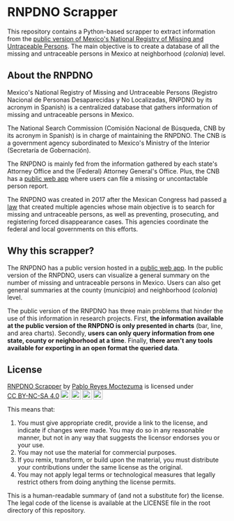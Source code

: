 # RNPDNO Scrapper

This repository contains a Python-based scrapper to extract information from the [public version of Mexico's National Registry of Missing and Untraceable Persons](https://versionpublicarnpdno.segob.gob.mx). The main objective is to create a database of all the missing and untraceable persons in Mexico at neighborhood (_colonia_) level.

## About the RNPDNO

Mexico's National Registry of Missing and Untraceable Persons (Registro Nacional de Personas Desaparecidas y No Localizadas, RNPDNO by its acronym in Spanish) is a centralized database that gathers information of missing and untraceable persons in Mexico. 

The National Search Commission (Comisión Nacional de Búsqueda, CNB by its acronym in Spanish) is in charge of maintaining the RNPDNO. The CNB is a government agency subordinated to Mexico's Ministry of the Interior (Secretaría de Gobernación).

The RNPDNO is mainly fed from the information gathered by each state's Attorney Office and the (Federal) Attorney General's Office. Plus, the CNB has a [public web app](https://cnbreportadesaparecidos.segob.gob.mx) where users can file a missing or uncontactable person report. 

The RNPDNO was created in 2017 after the Mexican Congress had passed [a law](http://www.diputados.gob.mx/LeyesBiblio/pdf/LGMDFP_200521.pdf) that created multiple agencies whose main objective is to search for missing and untraceable persons, as well as preventing, prosecuting, and registering forced disappearance cases. This agencies coordinate the federal and local governments on this efforts.

## Why this scrapper?

The RNPDNO has a public version hosted in a [public web app](https://versionpublicarnpdno.segob.gob.mx). In the public version of the RNPDNO, users can visualize a general summary on the number of missing and untraceable persons in Mexico. Users can also get general summaries at the county (_municipio_) and neighborhood (_colonia_) level. 

The public version of the RNPDNO has three main problems that hinder the use of this information in research projects. First, **the information available at the public version of the RNPDNO is only presented in charts** (bar, line, and area charts). Secondly, **users can only query information from one state, county or neighborhood at a time**. Finally, **there aren't any tools available for exporting in an open format the queried data**.

## License

 <p xmlns:cc="http://creativecommons.org/ns#" xmlns:dct="http://purl.org/dc/terms/"><a property="dct:title" rel="cc:attributionURL" href="https://github.com/pablorm296/ScrapperRNPDNO">RNPDNO Scrapper</a> by <a rel="cc:attributionURL dct:creator" property="cc:attributionName" href="https://github.com/pablorm296/">Pablo Reyes Moctezuma</a> is licensed under <a href="http://creativecommons.org/licenses/by-nc-sa/4.0/?ref=chooser-v1" target="_blank" rel="license noopener noreferrer" style="display:inline-block;">CC BY-NC-SA 4.0<img style="height:22px!important;margin-left:3px;vertical-align:text-bottom;" src="https://mirrors.creativecommons.org/presskit/icons/cc.svg?ref=chooser-v1"><img style="height:22px!important;margin-left:3px;vertical-align:text-bottom;" src="https://mirrors.creativecommons.org/presskit/icons/by.svg?ref=chooser-v1"><img style="height:22px!important;margin-left:3px;vertical-align:text-bottom;" src="https://mirrors.creativecommons.org/presskit/icons/nc.svg?ref=chooser-v1"><img style="height:22px!important;margin-left:3px;vertical-align:text-bottom;" src="https://mirrors.creativecommons.org/presskit/icons/sa.svg?ref=chooser-v1"></a></p> 

This means that:

1. You must give appropriate credit, provide a link to the license, and indicate if changes were made. You may do so in any reasonable manner, but not in any way that suggests the licensor endorses you or your use.
2. You may not use the material for commercial purposes. 
3. If you remix, transform, or build upon the material, you must distribute your contributions under the same license as the original. 
4. You may not apply legal terms or technological measures that legally restrict others from doing anything the license permits.

This is a human-readable summary of (and not a substitute for) the license. The legal code of the license is available at the LICENSE file in the root directory of this repository.